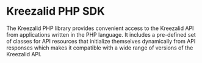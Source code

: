 # Kreezalid PHP SDK

The Kreezalid PHP library provides convenient access to the Kreezalid API from applications written in the PHP language. It includes a pre-defined set of classes for API resources that initialize themselves dynamically from API responses which makes it compatible with a wide range of versions of the Kreezalid API.